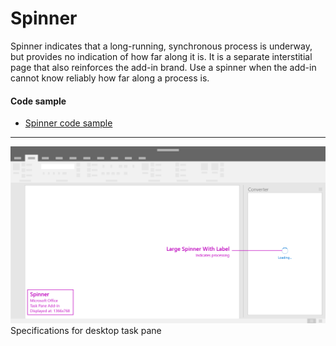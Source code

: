 # Spinner 

Spinner indicates that a long-running, synchronous process is underway, but provides no indication of how far along it is. It is a separate interstitial page that also reinforces the add-in brand. Use a spinner when the add-in cannot know reliably how far along a process is.

#### Code sample
  * [Spinner code sample](../templates/notifications/spinner)

***

![Notification - Progress - Specifications for desktop task pane](../assets/images/spinner_taskPaneCallouts.png)
Specifications for desktop task pane

